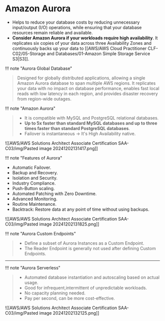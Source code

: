 # Amazon Aurora
- Helps to reduce your database costs by reducing unnecessary input/output (I/O) operations, while ensuring that your database resources remain reliable and available.
- **Consider Amazon Aurora if your workloads require high availability**. It replicates six copies of your data across three Availability Zones and continuously backs up your data to [[AWS/AWS Cloud Practitioner CLF-C02/05-Storage and Databases/01-Amazon Simple Storage Service S3|S3]].



!!! note "Aurora Global Database"
> Designed for globally distributed applications, allowing a single Amazon Aurora database to span multiple AWS regions. It replicates your data with no impact on database performance, enables fast local reads with low latency in each region, and provides disaster recovery from region-wide outages.


!!! note "Amazon Aurora"
> - It is compatible with MySQL and PostgreSQL relational databases. 
> - **Up to 5x faster than standard MySQL databases and up to three times faster than standard PostgreSQL databases**.
> - Failover is instantaneous -> It's High Availability native.


![[AWS/AWS Solutions Architect Associate Certification SAA-C03/img/Pasted image 20241202131417.png]]


!!! note "Features of Aurora"
- Automatic Failover.
- Backup and Recovery.
- Isolation and Security.
- Industry Compliance.
- Push-Button scaling.
- Automated Patching with Zero Downtime.
- Advanced Monitoring.
- Routine Maintenance.
- Backtrack: Restore data at any point of time without using backups.

![[AWS/AWS Solutions Architect Associate Certification SAA-C03/img/Pasted image 20241202131825.png]]


!!! note "Aurora Custom Endpoints"
> - Define a subset of Aurora Instances as a Custom Endpoint.
> - The Reader Endpoint is generally not used after defining Custom Endpoints.

---

!!! note "Aurora Serverless"
> - Automated database instantiation and autoscaling based on actual usage.
> - Good for infrequent,intermittent of unpredictable workloads.
> - No capacity planning needed.
> - Pay per second, can be more cost-effective.

![[AWS/AWS Solutions Architect Associate Certification SAA-C03/img/Pasted image 20241202132125.png]]